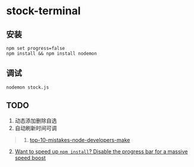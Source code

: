 # stock-terminal

## 安装

    npm set progress=false
    npm install && npm install nodemon

## 调试

    nodemon stock.js

## TODO

 1. 动态添加删除自选
 2. 自动刷新时间可调

>1. [top-10-mistakes-node-developers-make](https://www.airpair.com/node.js/posts/top-10-mistakes-node-developers-make)
 2. [Want to speed up `npm install`? Disable the progress bar for a massive speed boost](https://twitter.com/gavinjoyce/status/691783314261331969)
